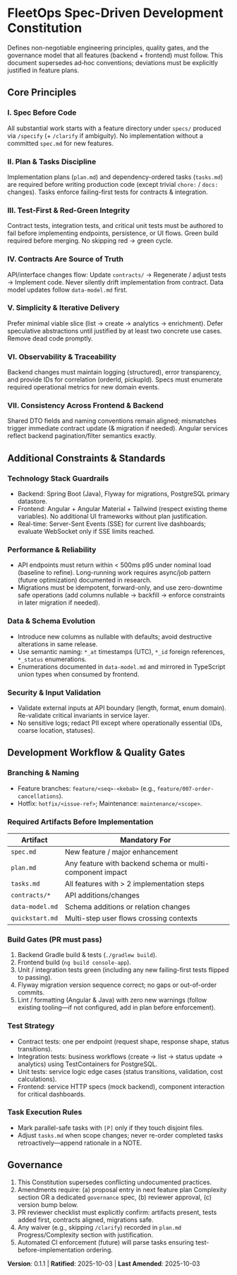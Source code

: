 # FleetOps Spec-Driven Development Constitution

Defines non-negotiable engineering principles, quality gates, and the governance model that all features (backend + frontend) must follow. This document supersedes ad‑hoc conventions; deviations must be explicitly justified in feature plans.

## Core Principles

### I. Spec Before Code
All substantial work starts with a feature directory under `specs/` produced via `/specify` (+ `/clarify` if ambiguity). No implementation without a committed `spec.md` for new features.

### II. Plan & Tasks Discipline
Implementation plans (`plan.md`) and dependency-ordered tasks (`tasks.md`) are required before writing production code (except trivial `chore:` / `docs:` changes). Tasks enforce failing-first tests for contracts & integration.

### III. Test-First & Red-Green Integrity
Contract tests, integration tests, and critical unit tests must be authored to fail before implementing endpoints, persistence, or UI flows. Green build required before merging. No skipping red → green cycle.

### IV. Contracts Are Source of Truth
API/interface changes flow: Update `contracts/` → Regenerate / adjust tests → Implement code. Never silently drift implementation from contract. Data model updates follow `data-model.md` first.

### V. Simplicity & Iterative Delivery
Prefer minimal viable slice (list → create → analytics → enrichment). Defer speculative abstractions until justified by at least two concrete use cases. Remove dead code promptly.

### VI. Observability & Traceability
Backend changes must maintain logging (structured), error transparency, and provide IDs for correlation (orderId, pickupId). Specs must enumerate required operational metrics for new domain events.

### VII. Consistency Across Frontend & Backend
Shared DTO fields and naming conventions remain aligned; mismatches trigger immediate contract update (& migration if needed). Angular services reflect backend pagination/filter semantics exactly.

## Additional Constraints & Standards

### Technology Stack Guardrails
- Backend: Spring Boot (Java), Flyway for migrations, PostgreSQL primary datastore.
- Frontend: Angular + Angular Material + Tailwind (respect existing theme variables). No additional UI frameworks without plan justification.
- Real-time: Server-Sent Events (SSE) for current live dashboards; evaluate WebSocket only if SSE limits reached.

### Performance & Reliability
- API endpoints must return within < 500ms p95 under nominal load (baseline to refine). Long-running work requires async/job pattern (future optimization) documented in research.
- Migrations must be idempotent, forward-only, and use zero-downtime safe operations (add columns nullable → backfill → enforce constraints in later migration if needed).

### Data & Schema Evolution
- Introduce new columns as nullable with defaults; avoid destructive alterations in same release.
- Use semantic naming: `*_at` timestamps (UTC), `*_id` foreign references, `*_status` enumerations.
- Enumerations documented in `data-model.md` and mirrored in TypeScript union types when consumed by frontend.

### Security & Input Validation
- Validate external inputs at API boundary (length, format, enum domain). Re-validate critical invariants in service layer.
- No sensitive logs; redact PII except where operationally essential (IDs, coarse location, statuses).

## Development Workflow & Quality Gates

### Branching & Naming
- Feature branches: `feature/<seq>-<kebab>` (e.g., `feature/007-order-cancellations`).
- Hotfix: `hotfix/<issue-ref>`; Maintenance: `maintenance/<scope>`.

### Required Artifacts Before Implementation
| Artifact | Mandatory For |
|----------|---------------|
| `spec.md` | New feature / major enhancement |
| `plan.md` | Any feature with backend schema or multi-component impact |
| `tasks.md` | All features with > 2 implementation steps |
| `contracts/*` | API additions/changes |
| `data-model.md` | Schema additions or relation changes |
| `quickstart.md` | Multi-step user flows crossing contexts |

### Build Gates (PR must pass)
1. Backend Gradle build & tests (`./gradlew build`).
2. Frontend build (`ng build console-app`).
3. Unit / integration tests green (including any new failing-first tests flipped to passing).
4. Flyway migration version sequence correct; no gaps or out-of-order commits.
5. Lint / formatting (Angular & Java) with zero new warnings (follow existing tooling—if not configured, add in plan before enforcement). 

### Test Strategy
- Contract tests: one per endpoint (request shape, response shape, status transitions). 
- Integration tests: business workflows (create → list → status update → analytics) using TestContainers for PostgreSQL.
- Unit tests: service logic edge cases (status transitions, validation, cost calculations).
- Frontend: service HTTP specs (mock backend), component interaction for critical dashboards.

### Task Execution Rules
- Mark parallel-safe tasks with `[P]` only if they touch disjoint files.
- Adjust `tasks.md` when scope changes; never re-order completed tasks retroactively—append rationale in a NOTE.

## Governance

1. This Constitution supersedes conflicting undocumented practices. 
2. Amendments require: (a) proposal entry in next feature plan Complexity section OR a dedicated `governance` spec, (b) reviewer approval, (c) version bump below.
3. PR reviewer checklist must explicitly confirm: artifacts present, tests added first, contracts aligned, migrations safe.
4. Any waiver (e.g., skipping `/clarify`) recorded in `plan.md` Progress/Complexity section with justification.
5. Automated CI enforcement (future) will parse tasks ensuring test-before-implementation ordering.

**Version**: 0.1.1 | **Ratified**: 2025-10-03 | **Last Amended**: 2025-10-03
